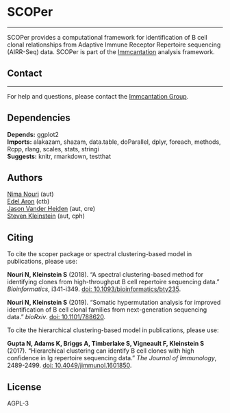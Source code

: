# SCOPer
-------------------------------------------------------------------------------

SCOPer provides a computational framework for identification of B cell clonal
relationships from  Adaptive Immune Receptor Repertoire sequencing (AIRR-Seq)
data. SCOPer is part of the [Immcantation](http://immcantation.readthedocs.io)
analysis framework.

## Contact
-------------------------------------------------------------------------------

For help and questions, please contact the
[Immcantation Group](mailto:immcantation@googlegroups.com).


## Dependencies

**Depends:** ggplot2  
**Imports:** alakazam, shazam, data.table, doParallel, dplyr, foreach, methods, Rcpp, rlang, scales, stats, stringi  
**Suggests:** knitr, rmarkdown, testthat


## Authors

[Nima Nouri](mailto:nima.nouri@yale.edu) (aut)  
[Edel Aron](mailto:edel.aron@yale.edu) (ctb)  
[Jason Vander Heiden](mailto:jason.vanderheiden@gmail.com) (aut, cre)  
[Steven Kleinstein](mailto:steven.kleinstein@yale.edu) (aut, cph)


## Citing


To cite the scoper package or spectral clustering-based model in publications, please use:

**Nouri N, Kleinstein S** (2018). “A spectral clustering-based method for identifying clones from high-throughput B cell
repertoire sequencing data.” _Bioinformatics_, i341-i349. [doi: 10.1093/bioinformatics/bty235](https://doi.org/10.1093/bioinformatics/bty235).

**Nouri N, Kleinstein S** (2019). “Somatic hypermutation analysis for improved identification of B cell clonal families from
next-generation sequencing data.” _bioRxiv_. [doi: 10.1101/788620](https://doi.org/10.1101/788620).

To cite the hierarchical clustering-based model in publications, please use:

**Gupta N, Adams K, Briggs A, Timberlake S, Vigneault F, Kleinstein S** (2017). “Hierarchical clustering can identify B cell
clones with high confidence in Ig repertoire sequencing data.” _The Journal of Immunology_, 2489-2499. [doi:
10.4049/jimmunol.1601850](https://doi.org/10.4049/jimmunol.1601850).




## License

AGPL-3
